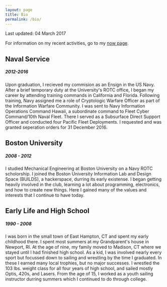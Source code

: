 ```yaml
---
layout: page
title: Bio
permalink: /bio/
---
```


Last updated: 04 March 2017

For information on my recent activities, go to my [now page](/now).

## Naval Service
##### 2012-2016

Upon graduation, I recieved my commision as an Ensign in the US Navy. After a brief temporary duty at the University's ROTC office, I began my career by attending training commands in California and Florida. Following training, Navy assigned me a role of Cryptologic Warfare Officer as part of the Information Warfare Community. I was sent to Navy Information Operations Command Hawaii, a subordinate command to Fleet Cyber Command/10th Naval Fleet. There I served as a Subsurface Direct Support Officer and conducted four Pacific Fleet Deployments. I requested and was granted seperation orders for 31 December 2016.

## Boston University
##### 2008 - 2012

I studied Mechanical Engineering at Boston University on a Navy ROTC scholorship. I joined the Boston University Information Lab and Design Space (BUILDS), a hackerspace, durring its early existense. I began getting heavily involved in the club, learning a lot about programming, electronics, and how to create new things. Here I gained many of the values and interests that I continue to have today. 

## Early Life and High School
##### 1990 - 2008

I was born in the small town of East Hampton, CT and spent my early childhood there. I spent most summers at my Grandparent's house in Newport, RI. At the age of nine, my family moved to Madison, CT where we stayed until I had finished high school. As a kid, I was involved nearly every sport but focussed down to sailing and wrestling by the time I graduated. In these I earned many local trophies, but no major successes. I wrestled the 103 lbs. weight class for all four years of high school, and sailed mostly Optis, 420s, and Lasers. From the age of 15, I worked as a youth sailing instructor durring summers which I continued to do through college.

